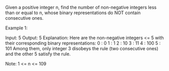 Given a positive integer n, find the number of non-negative integers less than or equal to n, whose binary representations do NOT contain consecutive ones.

Example 1:

Input: 5
Output: 5
Explanation: 
Here are the non-negative integers <= 5 with their corresponding binary representations:
0 : 0
1 : 1
2 : 10
3 : 11
4 : 100
5 : 101
Among them, only integer 3 disobeys the rule (two consecutive ones) and the other 5 satisfy the rule. 



Note:
1 <= n <= 109

